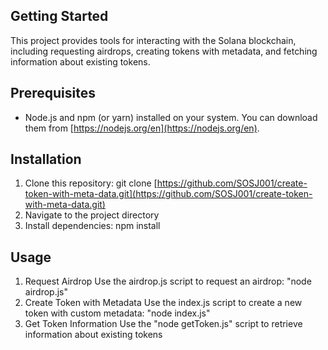 ## Getting Started

This project provides tools for interacting with the Solana blockchain, including requesting airdrops, creating tokens with metadata, and fetching information about existing tokens.

## Prerequisites

* Node.js and npm (or yarn) installed on your system. You can download them from [https://nodejs.org/en](https://nodejs.org/en).

## Installation

1. Clone this repository:
   git clone [https://github.com/SOSJ001/create-token-with-meta-data.git](https://github.com/SOSJ001/create-token-with-meta-data.git)
2. Navigate to the project directory
3. Install dependencies: npm install
   
## Usage
1. Request Airdrop
   Use the airdrop.js script to request an airdrop: "node airdrop.js"
2. Create Token with Metadata
   Use the index.js script to create a new token with custom metadata: "node index.js"
3.  Get Token Information
   Use the "node getToken.js" script to retrieve information about existing tokens
